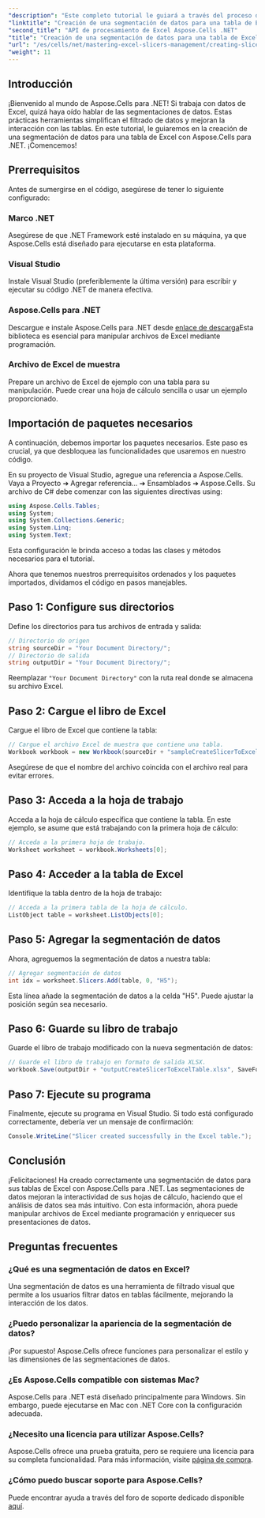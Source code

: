 ```yaml
---
"description": "Este completo tutorial le guiará a través del proceso de creación de segmentaciones de datos para tablas de Excel con Aspose.Cells para .NET. Aprenda a configurar su entorno, cargar un libro de Excel y agregar segmentaciones de datos interactivas para optimizar sus capacidades de análisis de datos."
"linktitle": "Creación de una segmentación de datos para una tabla de Excel en Aspose.Cells .NET"
"second_title": "API de procesamiento de Excel Aspose.Cells .NET"
"title": "Creación de una segmentación de datos para una tabla de Excel en Aspose.Cells .NET"
"url": "/es/cells/net/mastering-excel-slicers-management/creating-slicer-for-excel-table/"
"weight": 11
---
```


## Introducción

¡Bienvenido al mundo de Aspose.Cells para .NET! Si trabaja con datos de Excel, quizá haya oído hablar de las segmentaciones de datos. Estas prácticas herramientas simplifican el filtrado de datos y mejoran la interacción con las tablas. En este tutorial, le guiaremos en la creación de una segmentación de datos para una tabla de Excel con Aspose.Cells para .NET. ¡Comencemos!

## Prerrequisitos

Antes de sumergirse en el código, asegúrese de tener lo siguiente configurado:

### Marco .NET
Asegúrese de que .NET Framework esté instalado en su máquina, ya que Aspose.Cells está diseñado para ejecutarse en esta plataforma.

### Visual Studio
Instale Visual Studio (preferiblemente la última versión) para escribir y ejecutar su código .NET de manera efectiva.

### Aspose.Cells para .NET
Descargue e instale Aspose.Cells para .NET desde [enlace de descarga](https://releases.aspose.com/cells/net/)Esta biblioteca es esencial para manipular archivos de Excel mediante programación.

### Archivo de Excel de muestra
Prepare un archivo de Excel de ejemplo con una tabla para su manipulación. Puede crear una hoja de cálculo sencilla o usar un ejemplo proporcionado.

## Importación de paquetes necesarios

A continuación, debemos importar los paquetes necesarios. Este paso es crucial, ya que desbloquea las funcionalidades que usaremos en nuestro código.

En su proyecto de Visual Studio, agregue una referencia a Aspose.Cells. Vaya a Proyecto ➔ Agregar referencia... ➔ Ensamblados ➔ Aspose.Cells. Su archivo de C# debe comenzar con las siguientes directivas using:

```csharp
using Aspose.Cells.Tables;
using System;
using System.Collections.Generic;
using System.Linq;
using System.Text;
```

Esta configuración le brinda acceso a todas las clases y métodos necesarios para el tutorial.

Ahora que tenemos nuestros prerrequisitos ordenados y los paquetes importados, dividamos el código en pasos manejables.

## Paso 1: Configure sus directorios

Define los directorios para tus archivos de entrada y salida:

```csharp
// Directorio de origen
string sourceDir = "Your Document Directory/";
// Directorio de salida
string outputDir = "Your Document Directory/";
```

Reemplazar `"Your Document Directory"` con la ruta real donde se almacena su archivo Excel.

## Paso 2: Cargue el libro de Excel

Cargue el libro de Excel que contiene la tabla:

```csharp
// Cargue el archivo Excel de muestra que contiene una tabla.
Workbook workbook = new Workbook(sourceDir + "sampleCreateSlicerToExcelTable.xlsx");
```

Asegúrese de que el nombre del archivo coincida con el archivo real para evitar errores.

## Paso 3: Acceda a la hoja de trabajo

Acceda a la hoja de cálculo específica que contiene la tabla. En este ejemplo, se asume que está trabajando con la primera hoja de cálculo:

```csharp
// Acceda a la primera hoja de trabajo.
Worksheet worksheet = workbook.Worksheets[0];
```

## Paso 4: Acceder a la tabla de Excel

Identifique la tabla dentro de la hoja de trabajo:

```csharp
// Acceda a la primera tabla de la hoja de cálculo.
ListObject table = worksheet.ListObjects[0];
```

## Paso 5: Agregar la segmentación de datos

Ahora, agreguemos la segmentación de datos a nuestra tabla:

```csharp
// Agregar segmentación de datos
int idx = worksheet.Slicers.Add(table, 0, "H5");
```

Esta línea añade la segmentación de datos a la celda "H5". Puede ajustar la posición según sea necesario.

## Paso 6: Guarde su libro de trabajo

Guarde el libro de trabajo modificado con la nueva segmentación de datos:

```csharp
// Guarde el libro de trabajo en formato de salida XLSX.
workbook.Save(outputDir + "outputCreateSlicerToExcelTable.xlsx", SaveFormat.Xlsx);
```

## Paso 7: Ejecute su programa

Finalmente, ejecute su programa en Visual Studio. Si todo está configurado correctamente, debería ver un mensaje de confirmación:

```csharp
Console.WriteLine("Slicer created successfully in the Excel table.");
```

## Conclusión

¡Felicitaciones! Ha creado correctamente una segmentación de datos para sus tablas de Excel con Aspose.Cells para .NET. Las segmentaciones de datos mejoran la interactividad de sus hojas de cálculo, haciendo que el análisis de datos sea más intuitivo. Con esta información, ahora puede manipular archivos de Excel mediante programación y enriquecer sus presentaciones de datos.

## Preguntas frecuentes

### ¿Qué es una segmentación de datos en Excel?
Una segmentación de datos es una herramienta de filtrado visual que permite a los usuarios filtrar datos en tablas fácilmente, mejorando la interacción de los datos.

### ¿Puedo personalizar la apariencia de la segmentación de datos?
¡Por supuesto! Aspose.Cells ofrece funciones para personalizar el estilo y las dimensiones de las segmentaciones de datos.

### ¿Es Aspose.Cells compatible con sistemas Mac?
Aspose.Cells para .NET está diseñado principalmente para Windows. Sin embargo, puede ejecutarse en Mac con .NET Core con la configuración adecuada.

### ¿Necesito una licencia para utilizar Aspose.Cells?
Aspose.Cells ofrece una prueba gratuita, pero se requiere una licencia para su completa funcionalidad. Para más información, visite [página de compra](https://purchase.aspose.com/buy).

### ¿Cómo puedo buscar soporte para Aspose.Cells?
Puede encontrar ayuda a través del foro de soporte dedicado disponible [aquí](https://forum.aspose.com/c/cells/9).